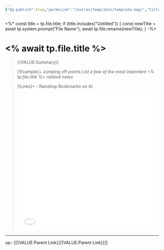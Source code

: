 ```yaml
---
{"dg-publish":true,"permalink":"/extras/templates/template-map/","title":"<% tp.file.title %>","tags":["🗺️",{"{ VALUE:Map Tag - ie on/tag }":null}]}
---
```



<%*
const title = tp.file.title;
if (title.includes("Untitled")) {
	const newTitle = await tp.system.prompt("File Name");
	await tp.file.rename(newTitle);
}
-%>

# <% await tp.file.title %>

> {{VALUE:Summary}}

> [!Example]+ Jumping off points
> *List a few of the most important <% tp.file.title %> related notes*


> [!Links]+ 💧 Raindrop Bookmarks on AI
> <iframe style="border: 0; width: 100%; height: 450px;" allowfullscreen frameborder="0" src="{{VALUE:Raindrop Link}}"></iframe>

---
up:: [[{VALUE:Parent Link}}\|{VALUE:Parent Link}}]]


